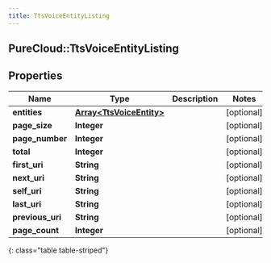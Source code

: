 ```yaml
---
title: TtsVoiceEntityListing
---
```

## PureCloud::TtsVoiceEntityListing

## Properties

|Name | Type | Description | Notes|
|------------ | ------------- | ------------- | -------------|
| **entities** | [**Array&lt;TtsVoiceEntity&gt;**](TtsVoiceEntity.html) |  | [optional] |
| **page_size** | **Integer** |  | [optional] |
| **page_number** | **Integer** |  | [optional] |
| **total** | **Integer** |  | [optional] |
| **first_uri** | **String** |  | [optional] |
| **next_uri** | **String** |  | [optional] |
| **self_uri** | **String** |  | [optional] |
| **last_uri** | **String** |  | [optional] |
| **previous_uri** | **String** |  | [optional] |
| **page_count** | **Integer** |  | [optional] |
{: class="table table-striped"}


